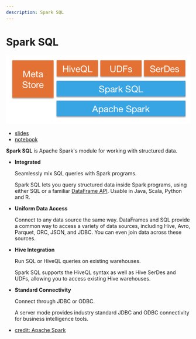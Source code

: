 ```yaml
---
description: Spark SQL
---
```


# Spark SQL

![Spark SQL](../../.gitbook/assets/screen-shot-2018-12-28-at-7.32.02-pm.png)

* [slides](https://github.com/marilynwaldman/course/blob/master/spark/05-SparkSQL/01-IngestSparkSQL.pdf)
* [notebook](https://github.com/marilynwaldman/course/blob/master/spark/05-SparkSQL/01-IngestSparkSQL.ipynb)

**Spark SQL** is Apache Spark's module for working with structured data.

* **Integrated**

  Seamlessly mix SQL queries with Spark programs.

  Spark SQL lets you query structured data inside Spark programs, using either SQL or a familiar [DataFrame API](https://spark.apache.org/docs/latest/sql-programming-guide.html). Usable in Java, Scala, Python and R.

* **Uniform Data Access**

  Connect to any data source the same way.  DataFrames and SQL provide a common way to access a variety of data sources, including Hive, Avro, Parquet, ORC, JSON, and JDBC. You can even join data across these sources.

* **Hive Integration**

  Run SQL or HiveQL queries on existing warehouses.

  Spark SQL supports the HiveQL syntax as well as Hive SerDes and UDFs, allowing you to access existing Hive warehouses.

* **Standard Connectivity**

  Connect through JDBC or ODBC.

  A server mode provides industry standard JDBC and ODBC connectivity for business intelligence tools.

* [credit: Apache Spark](https://spark.apache.org/sql/)








